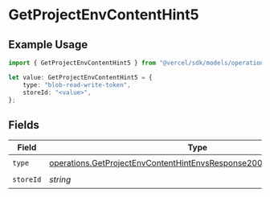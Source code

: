 # GetProjectEnvContentHint5

## Example Usage

```typescript
import { GetProjectEnvContentHint5 } from "@vercel/sdk/models/operations";

let value: GetProjectEnvContentHint5 = {
    type: "blob-read-write-token",
    storeId: "<value>",
};
```

## Fields

| Field                                                                                                                                                          | Type                                                                                                                                                           | Required                                                                                                                                                       | Description                                                                                                                                                    |
| -------------------------------------------------------------------------------------------------------------------------------------------------------------- | -------------------------------------------------------------------------------------------------------------------------------------------------------------- | -------------------------------------------------------------------------------------------------------------------------------------------------------------- | -------------------------------------------------------------------------------------------------------------------------------------------------------------- |
| `type`                                                                                                                                                         | [operations.GetProjectEnvContentHintEnvsResponse200ApplicationJSONType](../../models/operations/getprojectenvcontenthintenvsresponse200applicationjsontype.md) | :heavy_check_mark:                                                                                                                                             | N/A                                                                                                                                                            |
| `storeId`                                                                                                                                                      | *string*                                                                                                                                                       | :heavy_check_mark:                                                                                                                                             | N/A                                                                                                                                                            |